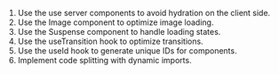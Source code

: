 1. Use the use server components to avoid hydration on the client side.
2. Use the Image component to optimize image loading.
3. Use the Suspense component to handle loading states.
4. Use the useTransition hook to optimize transitions.
5. Use the useId hook to generate unique IDs for components.
6. Implement code splitting with dynamic imports.
